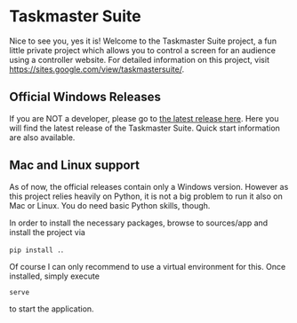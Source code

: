 # Taskmaster Suite
Nice to see you, yes it is! Welcome to the Taskmaster Suite project, a fun little private project which allows you to control a screen for an audience using a controller website. For detailed information on this project, visit https://sites.google.com/view/taskmastersuite/.

## Official Windows Releases
If you are NOT a developer, please go to [the latest release here](https://github.com/LocoMH/TaskmasterSuite/releases/latest). Here you will find the latest release of the Taskmaster Suite. Quick start information are also available.

## Mac and Linux support
As of now, the official releases contain only a Windows version. However as this project relies heavily on Python, it is not a big problem to run it also on Mac or Linux. You do need basic Python skills, though.

In order to install the necessary packages, browse to sources/app and install the project via

```pip install .```.

Of course I can only recommend to use a virtual environment for this.
Once installed, simply execute

```serve```

to start the application.
